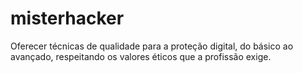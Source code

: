 # misterhacker
Oferecer técnicas de qualidade para a proteção digital, do básico ao avançado, respeitando os valores éticos que a profissão exige.
